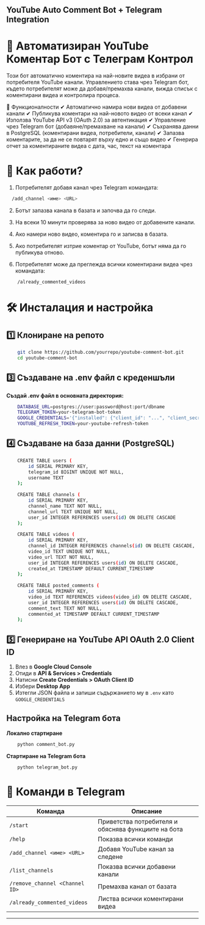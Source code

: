 ## YouTube Auto Comment Bot + Telegram Integration

# 🚀 Автоматизиран YouTube Коментар Бот с Телеграм Контрол

Този бот автоматично коментира на най-новите видеа в избрани от потребителя YouTube канали. Управлението става чрез Telegram бот, където потребителят може да добавя/премахва канали, вижда списък с коментирани видеа и контролира процеса.

📌 Функционалности
✔ Автоматично намира нови видеа от добавени канали
✔ Публикува коментари на най-новото видео от всеки канал
✔ Използва YouTube API v3 (OAuth 2.0) за автентикация
✔ Управление чрез Telegram бот (добавяне/премахване на канали)
✔ Съхранява данни в PostgreSQL (коментирани видеа, потребители, канали)
✔ Запазва коментарите, за да не се повтарят върху едно и също видео
✔ Генерира отчет за коментираните видеа с дата, час, текст на коментара

# 📖 Как работи?

1. Потребителят добавя канал чрез Telegram командата:

```bash
  /add_channel <име> <URL>
```

2. Ботът запазва канала в базата и започва да го следи.

3. На всеки 10 минути проверява за ново видео от добавените канали.

4. Ако намери ново видео, коментира го и записва в базата.

5. Ако потребителят изтрие коментар от YouTube, ботът няма да го публикува отново.
6. Потребителят може да преглежда всички коментирани видеа чрез командата:

```bash
    /already_commented_videos
```

# 🛠 Инсталация и настройка

## 1️⃣ Клониране на репото

```bash
    git clone https://github.com/yourrepo/youtube-comment-bot.git
    cd youtube-comment-bot
```

## 3️⃣ Създаване на .env файл с креденшъли

**Създай .env файл в основната директория:**

```bash
    DATABASE_URL=postgres://user:password@host:port/dbname
    TELEGRAM_TOKEN=your-telegram-bot-token
    GOOGLE_CREDENTIALS='{"installed": {"client_id": "...", "client_secret": "...", "redirect_uris": ["..."]}}'
    YOUTUBE_REFRESH_TOKEN=your-youtube-refresh-token
```

## 4️⃣ Създаване на база данни (PostgreSQL)

```bash
    CREATE TABLE users (
        id SERIAL PRIMARY KEY,
        telegram_id BIGINT UNIQUE NOT NULL,
        username TEXT
    );
    
    CREATE TABLE channels (
        id SERIAL PRIMARY KEY,
        channel_name TEXT NOT NULL,
        channel_url TEXT UNIQUE NOT NULL,
        user_id INTEGER REFERENCES users(id) ON DELETE CASCADE
    );
    
    CREATE TABLE videos (
        id SERIAL PRIMARY KEY,
        channel_id INTEGER REFERENCES channels(id) ON DELETE CASCADE,
        video_id TEXT UNIQUE NOT NULL,
        video_url TEXT NOT NULL,
        user_id INTEGER REFERENCES users(id) ON DELETE CASCADE,
        created_at TIMESTAMP DEFAULT CURRENT_TIMESTAMP
    );
    
    CREATE TABLE posted_comments (
        id SERIAL PRIMARY KEY,
        video_id TEXT REFERENCES videos(video_id) ON DELETE CASCADE,
        user_id INTEGER REFERENCES users(id) ON DELETE CASCADE,
        comment_text TEXT NOT NULL,
        commented_at TIMESTAMP DEFAULT CURRENT_TIMESTAMP
    );
```

## 5️⃣ Генериране на YouTube API OAuth 2.0 Client ID

1. Влез в **Google Cloud Console**
2. Отиди в **API & Services > Credentials**
3. Натисни **Create Credentials > OAuth Client ID**
4. Избери **Desktop App**
5. Изтегли JSON файла и запиши съдържанието му в `.env` като `GOOGLE_CREDENTIALS`

## Настройка на Telegram бота

**Локално стартиране**

```python
    python comment_bot.py
```

**Стартиране на Telegram бота**

```python
    python telegram_bot.py
```

# 📜 Команди в Telegram


| Команда                         | Описание                                        |
|---------------------------------|------------------------------------------------|
| `/start`                        | Приветства потребителя и обяснява функциите на бота |
| `/help`                         | Показва всички команди                         |
| `/add_channel <име> <URL>`      | Добавя YouTube канал за следене               |
| `/list_channels`                | Показва всички добавени канали                 |
| `/remove_channel <Channel ID>`  | Премахва канал от базата                       |
| `/already_commented_videos`     | Листва всички коментирани видеа                |


___________________________________________________________________








